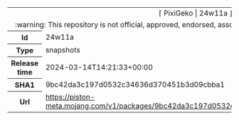 <html><table>
<tr><td colspan="2" align="center"><img width="0" height="0"><br/>⌈ PixiGeko | 24w11a ⌋<br/><img width="0" height="0"></td></tr>
<tr><td colspan="2" align="center"><img width="0" height="0"><br/>
:warning: This repository is not official, approved, endorsed, associated or connected with Mojang :warning:
<br/><img width="0" height="0"></td></tr>
<tr><th>Id</th><td>24w11a</td></tr>
<tr><th>Type</th><td>snapshots</td></tr>
<tr><th>Release time</th><td>2024-03-14T14:21:33+00:00</td></tr>
<tr><th>SHA1</th><td>9bc42da3c197d0532c34636d370451b3d09cbba1</td></tr>
<tr><th>Url</th><td><a href="https://piston-meta.mojang.com/v1/packages/9bc42da3c197d0532c34636d370451b3d09cbba1/24w11a.json">https://piston-meta.mojang.com/v1/packages/9bc42da3c197d0532c34636d370451b3d09cbba1/24w11a.json</a></td></tr>